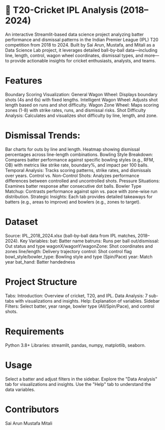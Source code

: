# 🏏  T20-Cricket IPL Analysis (2018–2024)

An interactive Streamlit-based data science project analyzing batter performance and dismissal patterns in the Indian Premier League (IPL) T20 competition from 2018 to 2024. Built by Sai Arun, Mustafa, and Mitali as a Data Science Lab project, it leverages detailed ball-by-ball data—including line, length, control, wagon wheel coordinates, dismissal types, and more—to provide actionable insights for cricket enthusiasts, analysts, and teams.

# Features
Boundary Scoring Visualization:
General Wagon Wheel: Displays boundary shots (4s and 6s) with fixed lengths.
Intelligent Wagon Wheel: Adjusts shot length based on runs and shot difficulty.
Wagon Zone Wheel: Maps scoring zones (1-8) with strike rates, runs, and dismissal risks.
Shot Difficulty Analysis: Calculates and visualizes shot difficulty by line, length, and zone.


# Dismissal Trends:
Bar charts for outs by line and length.
Heatmap showing dismissal percentages across line-length combinations.
Bowling Style Breakdown: Compares batter performance against specific bowling styles (e.g., RFM, OB) with metrics like strike rate, boundary%, and impact per 100 balls.
Temporal Analysis: Tracks scoring patterns, strike rates, and dismissals over years.
Control vs. Non-Control Shots: Analyzes performance differences between controlled and uncontrolled shots.
Pressure Situations: Examines batter response after consecutive dot balls.
Bowler Type Matchup: Contrasts performance against spin vs. pace with zone-wise run distribution.
Strategic Insights: Each tab provides detailed takeaways for batters (e.g., areas to improve) and bowlers (e.g., zones to target).

# Dataset
Source: IPL_2018_2024.xlsx (ball-by-ball data from IPL matches, 2018–2024).
Key Variables:
bat: Batter name
batruns: Runs per ball
out/dismissal: Out status and type
wagonX/wagonY/wagonZone: Shot coordinates and zones
line/length: Delivery trajectory
control: Shot control flag
bowl_style/bowler_type: Bowling style and type (Spin/Pace)
year: Match year
bat_hand: Batter handedness

# Project Structure
Tabs:
Introduction: Overview of cricket, T20, and IPL.
Data Analysis: 7 sub-tabs with visualizations and insights.
Help: Explanation of variables.
Sidebar Filters: Select batter, year range, bowler type (All/Spin/Pace), and control shots.

# Requirements
Python 3.8+
Libraries: streamlit, pandas, numpy, matplotlib, seaborn.

# Usage
Select a batter and adjust filters in the sidebar.
Explore the "Data Analysis" tab for visualizations and insights.
Use the "Help" tab to understand the data variables.

# Contributors
Sai Arun
Mustafa
Mitali
